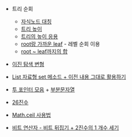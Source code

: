 - 트리 순회  
  - [자식노드 대칭](/CodingTest/11LeetCode문제/Easy/2Group/101.SymmetricTree.md)
  - [트리 높이](/CodingTest/11LeetCode문제/Easy/2Group/104.트리높이.md)
  - [트리의 높이 응용](/CodingTest/11LeetCode문제/Easy/2Group/110.BalancedBinaryTree.md)
  - [root랑 가까운 leaf](/CodingTest/11LeetCode문제/Easy/2Group/111.MinimumDepthofBT.md) - 레벨 순회 이용
  - [root ~ leaf까지의 합](/CodingTest/11LeetCode문제/Easy/2Group/112.PathSum.md)

- [이진 탐색 변형](/CodingTest/11LeetCode문제/Easy/2Group/108.SortedArrayToBST.md)
- [List 자료형 set 메소드 + 이전 내용 그대로 활용하기](/CodingTest/11LeetCode문제/Easy/2Group/112.파스칼삼각형.md)

- [투 포인터 모음](/CodingTest/11LeetCode문제/Easy/2Group/141+202+258.LinkedListCycle.md) + [부분문자열](/CodingTest/11LeetCode문제/Easy/3Group/392.부분문자열.md)
- [26진수](/CodingTest/11LeetCode문제/Easy/2Group/168+171.ExcelSheet.md)
- [Math.ceil 사용법](/CodingTest/11LeetCode문제/Easy/2Group/169.Majority.md)
- [비트 연산자 - 비트 뒤집기 + 2진수의 1 개수 세기](/CodingTest/11LeetCode문제/Easy/2Group/190+191.ReverseBits.md)
